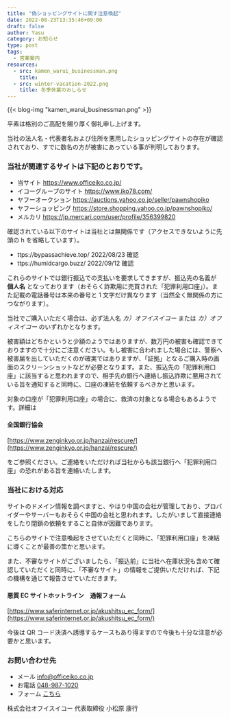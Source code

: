 ```yaml
---
title: "偽ショッピングサイトに関す注意喚起"
date: 2022-08-23T13:35:46+09:00
draft: false
author: Yasu
category: お知らせ
type: post
tags:
  - 営業案内
resources:
  - src: kamen_warui_businessman.png
    title:
  - src: winter-vacation-2022.png
    title: 冬季休業のおしらせ
---
```


{{< blog-img "kamen_warui_businessman.png" >}}

平素は格別のご高配を賜り厚く御礼申し上げます。

当社の法人名・代表者名および住所を悪用したショッピングサイトの存在が確認されており、すでに数名の方が被害にあっている事が判明しております。

### 当社が関連するサイトは下記のとおりです。

- 当サイト https://www.officeiko.co.jp/
- イコーグループのサイト https://www.iko78.com/
- ヤフーオークション https://auctions.yahoo.co.jp/seller/pawnshopiko
- ヤフーショッピング https://store.shopping.yahoo.co.jp/pawnshopiko/
- メルカリ https://jp.mercari.com/user/profile/356399820

確認されている以下のサイトは当社とは無関係です（アクセスできないように先頭の h を省略しています）。

- ttps://bypassachieve.top/ 2022/08/23 確認
- ttps://humidcargo.buzz/ 2022/09/12 確認

これらのサイトでは銀行振込での支払いを要求してきますが、振込先の名義が **個人名** となっております（おそらく詐欺用に売買された「犯罪利用口座」）。また記載の電話番号は本来の番号と 1 文字だけ異なります（当然全く無関係の方につながります）。

当社でご購入いただく場合は、必ず法人名 _カ）オフイスイコー_ または _カ）オフィスイコー_ のいずれかとなります。

被害額はどちかというと少額のようではありますが、数万円の被害も確認できておりますので十分にご注意ください。もし被害に合われました場合には、警察へ被害届を出していただくのが確実ではありますが、「証拠」となるご購入時の画面のスクリーンショットなどが必要となります。また、振込先の「犯罪利用口座」に該当すると思われますので、相手先の銀行へ連絡し振込詐欺に悪用されている旨を通知すると同時に、口座の凍結を依頼するべきかと思います。

対象の口座が「犯罪利用口座」の場合に、救済の対象となる場合もあるようです。詳細は

#### 全国銀行協会

[https://www.zenginkyo.or.jp/hanzai/rescure/](https://www.zenginkyo.or.jp/hanzai/rescure/)

をご参照ください。ご連絡をいただければ当社からも該当銀行へ「犯罪利用口座」の恐れがある旨を連絡いたします。

### 当社における対応

サイトのドメイン情報を調べますと、やはり中国の会社が管理しており、プロバイダーやサーバーもおそらく中国の会社と思われます。したがいまして直接連絡をしたり閉鎖の依頼をすること自体が困難であります。

こちらのサイトで注意喚起をさせていただくと同時に、「犯罪利用口座」を凍結に導くことが最善の策かと思います。

また、不審なサイトがございましたら、「振込前」に当社へ在庫状況も含めて確認していただくと同時に、「不審なサイト」の情報をご提供いただければ、下記の機構を通じて報告させていただきます。

#### 悪質 EC サイトホットライン　通報フォーム

[https://www.saferinternet.or.jp/akushitsu_ec_form/](https://www.saferinternet.or.jp/akushitsu_ec_form/)

今後は QR コード決済へ誘導するケースもあり得ますので今後も十分な注意が必要かと思います。

### お問い合わせ先

- メール info@officeiko.co.jp
- お電話 [048-987-1020](048-987-1020)
- フォーム [こちら](/contact)

株式会社オフイスイコー 代表取締役 小松原 康行
